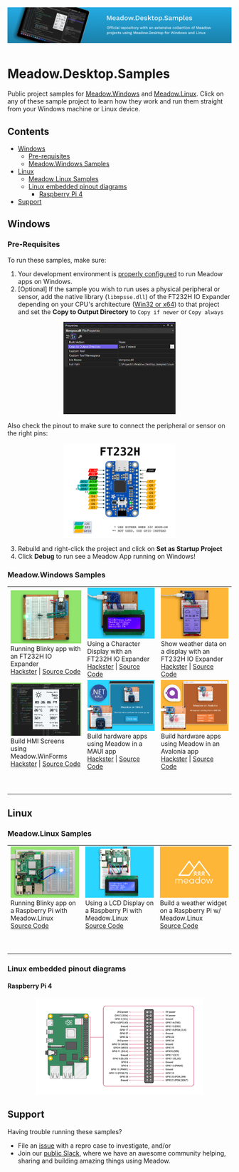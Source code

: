 <img src="Design/banner.jpg" style="margin-bottom:10px" />

# Meadow.Desktop.Samples

Public project samples for [Meadow.Windows](http://developer.wildernesslabs.co/Meadow/Getting_Started/Getting_Started_Meadow.Desktop/Getting_Started_Windows/) and [Meadow.Linux](http://developer.wildernesslabs.co/Meadow/Getting_Started/Getting_Started_Meadow.Desktop/Getting_Started_Linux/). Click on any of these sample project to learn how they work and run them straight from your Windows machine or Linux device.

## Contents
- [Windows](#windows)
    - [Pre-requisites](#pre-requisites)
    - [Meadow.Windows Samples](#meadowwindows-samples)
- [Linux](#linux)
    - [Meadow Linux Samples](#meadowlinux-samples)
    - [Linux embedded pinout diagrams](#linux-embedded-pinout-diagrams)
        - [Raspberry Pi 4](#raspberry-pi-4)
- [Support](#support)

## Windows

### Pre-Requisites

To run these samples, make sure:

1. Your development environment is [properly configured](http://developer.wildernesslabs.co/Meadow/Getting_Started/Getting_Started_Meadow.Desktop/Getting_Started_Windows/) to run Meadow apps on Windows.
2. [Optional] If the sample you wish to run uses a physical peripheral or sensor, add the native library (`libmpsse.dll`) of the FT232H IO Expander depending on your CPU's architecture ([Win32 or x64](/Support%20Files/Windows/FT232H%20Native%20Library/))  to that project and set the **Copy to Output Directory** to `Copy if newer` or `Copy always`

<p align="center">
    <img src="Design/build-action.png" style="width:50%" />
</p>

Also check the pinout to make sure to connect the peripheral or sensor on the right pins:

<p align="center">
    <img src="Design/pinout-ft232h.png" style="width:50%" />
</p>

3. Rebuild and right-click the project and click on **Set as Startup Project** 
4. Click **Debug** to run see a Meadow App running on Windows!

### Meadow.Windows Samples

<table>
    <tr>
        <td>
            <img src="Design/wildernesslabs-meadow-windows-blinky.png"/><br/>
            Running Blinky app with an FT232H IO Expander</br>
            <a href="https://www.hackster.io/wilderness-labs/run-meadow-apps-directly-from-your-pc-using-meadow-windows-dab4bf">Hackster</a> | <a href="Source/Windows/Blinky/">Source Code</a>
        </td>
        <td>
            <img src="Design/wildernesslabs-meadow-windows-characterdisplay.png"/><br/>
            Using a Character Display with an FT232H IO Expander</br>
            <a href="https://www.hackster.io/wilderness-labs/control-an-lcd-display-with-your-pc-using-meadow-windows-186c6d">Hackster</a> | <a href="Source/Windows/CharacterDisplaySample/">Source Code</a>
        </td>
        <td>
            <img src="Design/wildernesslabs-meadow-windows-graphics.png"/><br/>
            Show weather data on a display with an FT232H IO Expander</br>
            <a href="https://www.hackster.io/wilderness-labs/build-this-weather-widget-running-directly-from-your-pc-57c69f">Hackster</a> | <a href="Source/Windows/WifiWeather/">Source Code</a>
        </td>
    </tr>
    <tr>
        <td>
            <img src="Design/wildernesslabs-meadow-windows-winforms.jpg"/><br/>
            Build HMI Screens using Meadow.WinForms</br>
            <a href="https://www.hackster.io/wilderness-labs/run-meadow-micrographics-on-winforms-directly-from-your-pc-db875b">Hackster</a> | <a href="Source/Windows/WinForms/">Source Code</a>
        </td>
        <td>
            <img src="Design/wildernesslabs-meadow-windows-maui.png"/><br/>
            Build hardware apps using Meadow in a MAUI app</br>
            <a href="https://www.hackster.io/wilderness-labs/run-meadow-within-a-maui-windows-application-196d8d">Hackster</a> | <a href="Source/Windows/MauiMeadow/">Source Code</a>
        </td>
        <td>
            <img src="Design/wildernesslabs-meadow-windows-avalonia.png"/><br/>
            Build hardware apps using Meadow in an Avalonia app</br>
            <a href="https://www.hackster.io/wilderness-labs/run-meadow-within-a-maui-windows-application-196d8d">Hackster</a> | <a href="Source/Windows/AvaloniaMeadow/">Source Code</a>
        </td>
    </tr>
    <tr>
        <td>
            <p>&nbsp;&nbsp;&nbsp;&nbsp;&nbsp;&nbsp;&nbsp;&nbsp;&nbsp;&nbsp;&nbsp;&nbsp;&nbsp;&nbsp;&nbsp;&nbsp;&nbsp;&nbsp;&nbsp;&nbsp;&nbsp;&nbsp;&nbsp;&nbsp;&nbsp;&nbsp;&nbsp;&nbsp;&nbsp;&nbsp;&nbsp;&nbsp;</p>
        </td>
        <td>
            <p>&nbsp;&nbsp;&nbsp;&nbsp;&nbsp;&nbsp;&nbsp;&nbsp;&nbsp;&nbsp;&nbsp;&nbsp;&nbsp;&nbsp;&nbsp;&nbsp;&nbsp;&nbsp;&nbsp;&nbsp;&nbsp;&nbsp;&nbsp;&nbsp;&nbsp;&nbsp;&nbsp;&nbsp;&nbsp;&nbsp;&nbsp;&nbsp;</p>
        </td>
        <td>
            <p>&nbsp;&nbsp;&nbsp;&nbsp;&nbsp;&nbsp;&nbsp;&nbsp;&nbsp;&nbsp;&nbsp;&nbsp;&nbsp;&nbsp;&nbsp;&nbsp;&nbsp;&nbsp;&nbsp;&nbsp;&nbsp;&nbsp;&nbsp;&nbsp;&nbsp;&nbsp;&nbsp;&nbsp;&nbsp;&nbsp;&nbsp;&nbsp;</p>
        </td>
    </tr>
</table>

## Linux

### Meadow.Linux Samples

<table>
    <tr>
        <td>
            <img src="Design/meadow-linux-blinky.png"/><br/>
            Running Blinky app on a Raspberry Pi with Meadow.Linux</br>
            <a href="Source/Linux/Blinky/">Source Code</a>
        </td>
        <td>
            <img src="Design/meadow-linux-character-display.png"/><br/>
            Using a LCD Display on a Raspberry Pi with Meadow.Linux</br>
            <a href="Source/Linux/CharacterDisplaySample/">Source Code</a>
        </td>
        <td>
            <img src="Design/template-orange.png"/><br/>
            Build a weather widget on a Raspberry Pi w/ Meadow.Linux</br>
            <a href="Source/Linux/WifiWeather/">Source Code</a>
        </td>
    </tr>
    <tr>
        <td>
            <p>&nbsp;&nbsp;&nbsp;&nbsp;&nbsp;&nbsp;&nbsp;&nbsp;&nbsp;&nbsp;&nbsp;&nbsp;&nbsp;&nbsp;&nbsp;&nbsp;&nbsp;&nbsp;&nbsp;&nbsp;&nbsp;&nbsp;&nbsp;&nbsp;&nbsp;&nbsp;&nbsp;&nbsp;&nbsp;&nbsp;&nbsp;&nbsp;</p>
        </td>
        <td>
            <p>&nbsp;&nbsp;&nbsp;&nbsp;&nbsp;&nbsp;&nbsp;&nbsp;&nbsp;&nbsp;&nbsp;&nbsp;&nbsp;&nbsp;&nbsp;&nbsp;&nbsp;&nbsp;&nbsp;&nbsp;&nbsp;&nbsp;&nbsp;&nbsp;&nbsp;&nbsp;&nbsp;&nbsp;&nbsp;&nbsp;&nbsp;&nbsp;</p>
        </td>
        <td>
            <p>&nbsp;&nbsp;&nbsp;&nbsp;&nbsp;&nbsp;&nbsp;&nbsp;&nbsp;&nbsp;&nbsp;&nbsp;&nbsp;&nbsp;&nbsp;&nbsp;&nbsp;&nbsp;&nbsp;&nbsp;&nbsp;&nbsp;&nbsp;&nbsp;&nbsp;&nbsp;&nbsp;&nbsp;&nbsp;&nbsp;&nbsp;&nbsp;</p>
        </td>
    </tr>
</table>

### Linux embedded pinout diagrams

#### Raspberry Pi 4

<p align="center">
    <img src="Design/pinout-rpi.png" style="width:75%" />
</p>

## Support

Having trouble running these samples? 
* File an [issue](https://github.com/WildernessLabs/Meadow.Desktop.Samples/issues) with a repro case to investigate, and/or
* Join our [public Slack](http://slackinvite.wildernesslabs.co/), where we have an awesome community helping, sharing and building amazing things using Meadow.